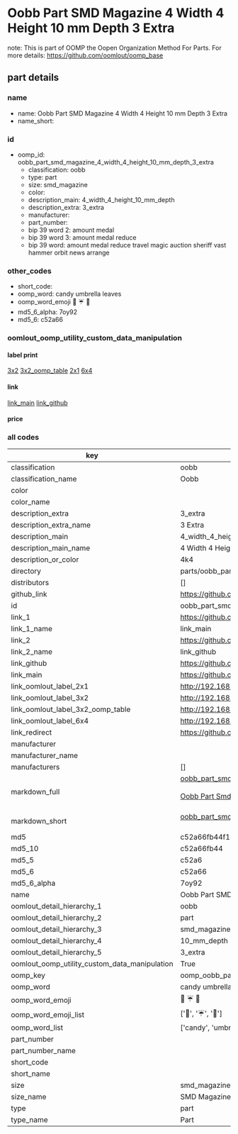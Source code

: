 # Oobb Part SMD Magazine 4 Width 4 Height 10 mm Depth 3 Extra  

note: This is part of OOMP the Oopen Organization Method For Parts. For more details: https://github.com/oomlout/oomp_base

##  part details
  







### name
* name: Oobb Part SMD Magazine 4 Width 4 Height 10 mm Depth 3 Extra
* name_short: 
### id
* oomp_id: oobb_part_smd_magazine_4_width_4_height_10_mm_depth_3_extra
  * classification: oobb
  * type: part
  * size: smd_magazine
  * color: 
  * description_main: 4_width_4_height_10_mm_depth
  * description_extra: 3_extra
  * manufacturer: 
  * part_number: 
  * bip 39 word 2: amount medal
  * bip 39 word 3: amount medal reduce
  * bip 39 word: amount medal reduce travel magic auction sheriff vast hammer orbit news arrange

### other_codes
* short_code: 
* oomp_word: candy umbrella leaves
* oomp_word_emoji :candy: :umbrella: :leaves:
* md5_6_alpha: 7oy92
* md5_6: c52a66






### oomlout_oomp_utility_custom_data_manipulation
#### label print
[3x2](http://192.168.1.245:1112/?label=oomp%207oy92)
[3x2_oomp_table](http://192.168.1.108:1112/?label=oomp%207oy92)
[2x1](http://192.168.1.242:1112/?label=oomp%207oy92)
[6x4](http://192.168.1.55:1112/?label=oomp%207oy92)    

#### link

[link_main](https://github.com/oomlout/oomlout_oomp_version_1_messy/tree/main/parts/oobb_part_smd_magazine_4_width_4_height_10_mm_depth_3_extra) [link_github](https://github.com/oomlout/oomlout_oomp_version_1_messy/tree/main/parts/oobb_part_smd_magazine_4_width_4_height_10_mm_depth_3_extra)                             

#### price







### all codes 
| key | value |  
| --- | --- |  
| classification | oobb |  
| classification_name | Oobb |  
| color |  |  
| color_name |  |  
| description_extra | 3_extra |  
| description_extra_name | 3 Extra |  
| description_main | 4_width_4_height_10_mm_depth |  
| description_main_name | 4 Width 4 Height 10 mm Depth |  
| description_or_color | 4k4 |  
| directory | parts/oobb_part_smd_magazine_4_width_4_height_10_mm_depth_3_extra |  
| distributors | [] |  
| github_link | https://github.com/oomlout/oomlout_oomp_part_src/tree/main/parts/oobb_part_smd_magazine_4_width_4_height_10_mm_depth_3_extra |  
| id | oobb_part_smd_magazine_4_width_4_height_10_mm_depth_3_extra |  
| link_1 | https://github.com/oomlout/oomlout_oomp_version_1_messy/tree/main/parts/oobb_part_smd_magazine_4_width_4_height_10_mm_depth_3_extra |  
| link_1_name | link_main |  
| link_2 | https://github.com/oomlout/oomlout_oomp_version_1_messy/tree/main/parts/oobb_part_smd_magazine_4_width_4_height_10_mm_depth_3_extra |  
| link_2_name | link_github |  
| link_github | https://github.com/oomlout/oomlout_oomp_version_1_messy/tree/main/parts/oobb_part_smd_magazine_4_width_4_height_10_mm_depth_3_extra |  
| link_main | https://github.com/oomlout/oomlout_oomp_version_1_messy/tree/main/parts/oobb_part_smd_magazine_4_width_4_height_10_mm_depth_3_extra |  
| link_oomlout_label_2x1 | http://192.168.1.242:1112/?label=oomp%207oy92 |  
| link_oomlout_label_3x2 | http://192.168.1.245:1112/?label=oomp%207oy92 |  
| link_oomlout_label_3x2_oomp_table | http://192.168.1.108:1112/?label=oomp%207oy92 |  
| link_oomlout_label_6x4 | http://192.168.1.55:1112/?label=oomp%207oy92 |  
| link_redirect | https://github.com/oomlout/oomlout_oomp_version_1_messy/tree/main/parts/oobb_part_smd_magazine_4_width_4_height_10_mm_depth_3_extra |  
| manufacturer |  |  
| manufacturer_name |  |  
| manufacturers | [] |  
| markdown_full | [oobb_part_smd_magazine_4_width_4_height_10_mm_depth_3_extra](none)<br>[](none)<br>[Oobb Part Smd Magazine 4 Width 4 Height 10 Mm Depth 3 Extra](none)<br><br> |  
| markdown_short | [oobb_part_smd_magazine_4_width_4_height_10_mm_depth_3_extra](none)<br><br> |  
| md5 | c52a66fb44f1b8b03bc2ee7968229040 |  
| md5_10 | c52a66fb44 |  
| md5_5 | c52a6 |  
| md5_6 | c52a66 |  
| md5_6_alpha | 7oy92 |  
| name | Oobb Part SMD Magazine 4 Width 4 Height 10 mm Depth 3 Extra |  
| oomlout_detail_hierarchy_1 | oobb |  
| oomlout_detail_hierarchy_2 | part |  
| oomlout_detail_hierarchy_3 | smd_magazine |  
| oomlout_detail_hierarchy_4 | 10_mm_depth |  
| oomlout_detail_hierarchy_5 | 3_extra |  
| oomlout_oomp_utility_custom_data_manipulation | True |  
| oomp_key | oomp_oobb_part_smd_magazine_4_width_4_height_10_mm_depth_3_extra |  
| oomp_word | candy umbrella leaves |  
| oomp_word_emoji | :candy: :umbrella: :leaves: |  
| oomp_word_emoji_list | [':candy:', ':umbrella:', ':leaves:'] |  
| oomp_word_list | ['candy', 'umbrella', 'leaves'] |  
| part_number |  |  
| part_number_name |  |  
| short_code |  |  
| short_name |  |  
| size | smd_magazine |  
| size_name | SMD Magazine |  
| type | part |  
| type_name | Part |  
